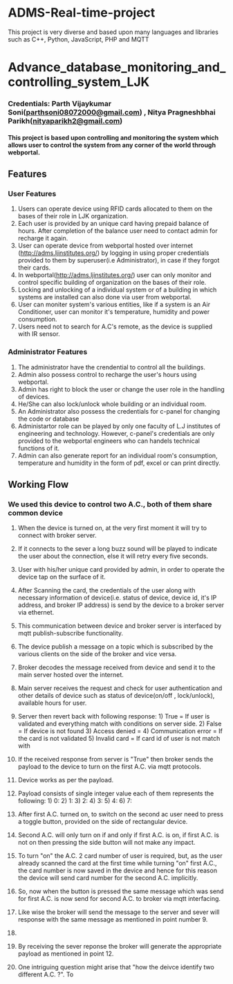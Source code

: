 # ADMS-Real-time-project
This project is very diverse and based upon many languages and libraries such as C++, Python, JavaScript, PHP and MQTT  


# Advance_database_monitoring_and_controlling_system_LJK

### Credentials: Parth Vijaykumar Soni(parthsoni08072000@gmail.com) , Nitya Pragneshbhai Parikh(nityaparikh2@gmail.com)

#### This project is based upon controlling and monitoring the system which allows user to control the system from any corner of the world through webportal.

## Features

  ### User Features
  
  1) Users can operate device using RFID cards allocated to them on the bases of their role in LJK organization.
  2) Each user is provided by an unique card having prepaid balance of hours. After completion of the balance user need to contact admin for recharge it again. 
  3) User can operate device from webportal hosted over internet (http://adms.ljinstitutes.org/) by logging in using proper credentials provided to them by superuser(i.e    Administrator), in case if they forgot their cards.
  4) In webportal(http://adms.ljinstitutes.org/) user can only monitor and control specific building of organization on the bases of their role.
  5) Locking and unlocking of a individual system or of a building in which systems are installed can also done via user from webportal.
  6) User can moniter system's various entities, like if a system is an Air Conditioner, user can monitor it's temperature, humidity and power consumption.
  7) Users need not to search for A.C's remote, as the device is supplied with IR sensor.
  
  ### Administrator Features
  
  1) The administrator have the crendential to control all the buildings.
  2) Admin also possess control to recharge the user's hours using webportal.
  3) Admin has right to block the user or change the user role in the handling of devices.
  4) He/She can also lock/unlock whole building or an individual room.
  5) An Administrator also possess the credentials for c-panel for changing the code or database
  6) Administartor role can be played by only one faculty of L.J institutes of engineering and technology. However, c-panel's credentials are only provided to the webportal engineers who can handels technical functions of it. 
  7) Admin can also generate report for an individual room's consumption, temperature and humidity in the form of pdf, excel or can print directly.




## Working Flow 

### We used this device to control two A.C., both of them share common device 

1) When the device is turned on, at the very first moment it will try to connect with broker server.
2) If it connects to the sever a long buzz sound will be played to indicate the user about the connection, else it will retry every five seconds.
3) User with his/her unique card provided by admin, in order to operate the device tap on the surface of it.
4) After Scanning the card, the credentials of the user along with necessary information of device(i.e. status of device, device id, it's IP address, and broker IP address) is send by the device to a broker server via ethernet.
5) This communication between device and broker server is interfaced by mqtt publish-subscribe functionality.
6) The device publish a message on a topic which is subscribed by the various clients on the side of the broker and vice versa.
7) Broker decodes the message received from device and send it to the main server hosted over the internet.
8) Main server receives the request and check for user authentication and other details of device such as status of device(on/off , lock/unlock), available hours for user.
9) Server then revert back with following response:
            1) True = If user is validated and everything match with conditions on server side.
            2) False = If device is not found 
            3) Access denied = 
            4) Communication error = If the card is not validated 
            5) Invalid card = If card id of user is not match with 
10) If the received response from server is "True" then broker sends the payload to the device to turn on the first A.C. via mqtt protocols.
11) Device works as per the payload. 
12) Payload consists of single integer value each of them represents the following: 
            1) 0: 
            2) 1:
            3) 2:
            4) 3:
            5) 4:
            6) 7:
13) After first A.C. turned on, to switch on the second ac user need to press a toggle button, provided on the side of rectangular device.
14) Second A.C. will only turn on if and only if first A.C. is on, if first A.C. is not on then pressing the side button will not make any impact.
15) To turn "on" the A.C. 2 card number of user is required, but, as the user already scanned the card at the first time while turning "on" first A.C., the card number is now saved in the device and hence for this reason the device will send card number for the second A.C. implicitly.
16) So, now when the button is pressed the same message which was send for first A.C. is now send for second A.C. to broker via mqtt interfacing.

17) Like wise the broker will send the message to the server and sever will response with the same message as mentioned in point number 9.

18) 
18) By receiving the sever reponse the broker will generate the appropriate payload as mentioned in point 12.

19) One intriguing question might arise that "how the deivce identify two different A.C. ?". To 
